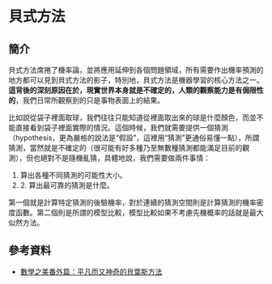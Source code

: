 # 貝式方法

## 簡介

貝式方法席捲了機率論，並將應用延伸到各個問題領域，所有需要作出機率預測的地方都可以見到貝式方法的影子，特別地，貝式方法是機器學習的核心方法之一。**這背後的深刻原因在於，現實世界本身就是不確定的，人類的觀察能力是有侷限性的**，我們日常所觀察到的只是事物表面上的結果。

比如說從袋子裡面取球，我們往往只能知道從裡面取出來的球是什麼顏色，而並不能直接看到袋子裡面實際的情況。這個時候，我們就需要提供一個猜測（hypothesis，更為嚴格的說法是“假設”，這裡用“猜測”更通俗易懂一點），所謂猜測，當然就是不確定的（很可能有好多種乃至無數種猜測都能滿足目前的觀測），但也絕對不是隨機亂猜，具體地說，我們需要做兩件事情：

1. &#x20;算出各種不同猜測的可能性大小。
2. 2\. 算出最可靠的猜測是什麼。

第一個就是計算特定猜測的後驗機率，對於連續的猜測空間則是計算猜測的機率密度函數。第二個則是所謂的模型比較，模型比較如果不考慮先機概率的話就是最大似然方法。

## 參考資料

* [數學之美番外篇：平凡而又神奇的貝葉斯方法](https://mindhacks.cn/2008/09/21/the-magical-bayesian-method/)
